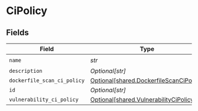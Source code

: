 # CiPolicy


## Fields

| Field                                                                                    | Type                                                                                     | Required                                                                                 | Description                                                                              |
| ---------------------------------------------------------------------------------------- | ---------------------------------------------------------------------------------------- | ---------------------------------------------------------------------------------------- | ---------------------------------------------------------------------------------------- |
| `name`                                                                                   | *str*                                                                                    | :heavy_check_mark:                                                                       | N/A                                                                                      |
| `description`                                                                            | *Optional[str]*                                                                          | :heavy_minus_sign:                                                                       | N/A                                                                                      |
| `dockerfile_scan_ci_policy`                                                              | [Optional[shared.DockerfileScanCiPolicy]](../../models/shared/dockerfilescancipolicy.md) | :heavy_minus_sign:                                                                       | N/A                                                                                      |
| `id`                                                                                     | *Optional[str]*                                                                          | :heavy_minus_sign:                                                                       | N/A                                                                                      |
| `vulnerability_ci_policy`                                                                | [Optional[shared.VulnerabilityCiPolicy]](../../models/shared/vulnerabilitycipolicy.md)   | :heavy_minus_sign:                                                                       | N/A                                                                                      |